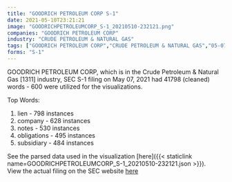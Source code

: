 ```yaml
---
title: "GOODRICH PETROLEUM CORP S-1"
date: 2021-05-10T23:21:21
image: "GOODRICHPETROLEUMCORP_S-1_20210510-232121.png"
companies: "GOODRICH PETROLEUM CORP"
industry: "CRUDE PETROLEUM & NATURAL GAS"
tags: ["GOODRICH PETROLEUM CORP","CRUDE PETROLEUM & NATURAL GAS","05-07-2021","S-1"]
forms: "S-1"
---
```

GOODRICH PETROLEUM CORP, which is in the Crude Petroleum & Natural Gas [1311] industry, SEC S-1 filing on May 07, 2021 had 41798 (cleaned) words - 600 were utilized for the visualizations.

Top Words:
1. lien - 798 instances
2. company - 628 instances
3. notes - 530 instances
4. obligations - 495 instances
5. subsidiary - 484 instances


See the parsed data used in the visualization [here]({{< staticlink name=GOODRICHPETROLEUMCORP_S-1_20210510-232121.json >}}).  
View the actual filing on the SEC website [here](https://www.sec.gov/Archives/edgar/data/1312233/0001104659-21-063143.txt)